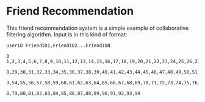 # Friend Recommendation

This friend recommendation system is a simple example of collaborative filtering algorithm. 
Input is in this kind of format:
	
	userID FriendID1,FriendID2...FriendIDN

	0 1,2,3,4,5,6,7,8,9,10,11,12,13,14,15,16,17,18,19,20,21,22,23,24,25,26,27,2

	8,29,30,31,32,33,34,35,36,37,38,39,40,41,42,43,44,45,46,47,48,49,50,51,52,5

	3,54,55,56,57,58,59,60,61,62,63,64,65,66,67,68,69,70,71,72,73,74,75,76,77,7

	8,79,80,81,82,83,84,85,86,87,88,89,90,91,92,93,94
